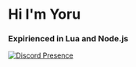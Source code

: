 <h1 align='left'>Hi I'm Yoru</h1>
<h3 align='left'>Expirienced in Lua and Node.js</h3>

[![Discord Presence](https://lanyard-profile-readme.vercel.app/api/714889517433356389)](https://discord.com/users/714889517433356389)
